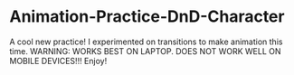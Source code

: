 # Animation-Practice-DnD-Character
A cool new practice! I experimented on transitions to make animation this time. WARNING: WORKS BEST ON LAPTOP. DOES NOT WORK WELL ON MOBILE DEVICES!!! Enjoy!
